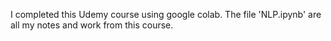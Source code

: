 I completed this Udemy course using google colab.  The file 'NLP.ipynb' are all my notes and work from this course.
